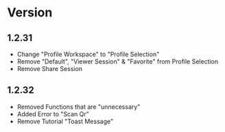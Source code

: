 
# Version

## 1.2.31

- Change "Profile Workspace" to "Profile Selection"
- Remove "Default", "Viewer Session" & "Favorite" from Profile Selection
- Remove Share Session

## 1.2.32

- Removed Functions that are "unnecessary"
- Added Error to "Scan Qr"
- Remove Tutorial "Toast Message"